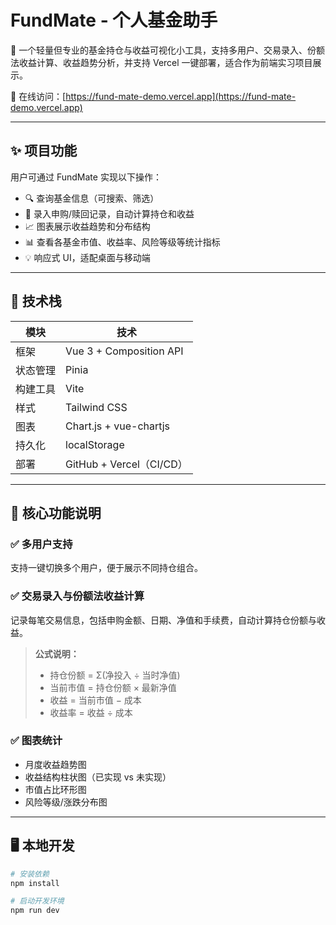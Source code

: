 # FundMate - 个人基金助手

🌟 一个轻量但专业的基金持仓与收益可视化小工具，支持多用户、交易录入、份额法收益计算、收益趋势分析，并支持 Vercel 一键部署，适合作为前端实习项目展示。

🔗 在线访问：[https://fund-mate-demo.vercel.app](https://fund-mate-demo.vercel.app)

---

## ✨ 项目功能

用户可通过 FundMate 实现以下操作：

- 🔍 查询基金信息（可搜索、筛选）
- 🧮 录入申购/赎回记录，自动计算持仓和收益
- 📈 图表展示收益趋势和分布结构
- 📊 查看各基金市值、收益率、风险等级等统计指标
- 💡 响应式 UI，适配桌面与移动端

---

## 🚀 技术栈

| 模块 | 技术 |
|------|------|
| 框架 | Vue 3 + Composition API |
| 状态管理 | Pinia |
| 构建工具 | Vite |
| 样式 | Tailwind CSS |
| 图表 | Chart.js + vue-chartjs |
| 持久化 | localStorage |
| 部署 | GitHub + Vercel（CI/CD） |

---

## 🧩 核心功能说明

### ✅ 多用户支持
支持一键切换多个用户，便于展示不同持仓组合。

### ✅ 交易录入与份额法收益计算
记录每笔交易信息，包括申购金额、日期、净值和手续费，自动计算持仓份额与收益。

> **公式说明：**
> - 持仓份额 = Σ(净投入 ÷ 当时净值)  
> - 当前市值 = 持仓份额 × 最新净值  
> - 收益 = 当前市值 − 成本  
> - 收益率 = 收益 ÷ 成本

### ✅ 图表统计
- 月度收益趋势图
- 收益结构柱状图（已实现 vs 未实现）
- 市值占比环形图
- 风险等级/涨跌分布图

---

## 🖥️ 本地开发

```bash
# 安装依赖
npm install

# 启动开发环境
npm run dev
